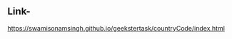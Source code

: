 Link-
---------------------------------------------------------------------
https://swamisonamsingh.github.io/geekstertask/countryCode/index.html
